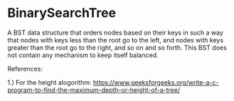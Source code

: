 # BinarySearchTree

A BST data structure that orders nodes based on their keys in such a way that nodes with keys less than the root go to the left, and nodes with keys greater than the root go to the right, and so on and so forth. This BST does not contain any mechanism to keep itself balanced. 

References:

1.) For the height alogorithm: https://www.geeksforgeeks.org/write-a-c-program-to-find-the-maximum-depth-or-height-of-a-tree/
